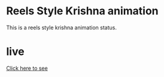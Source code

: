 # Reels Style Krishna animation
This is a reels style krishna animation status.

# live 
[Click here to see](https://gsap-krishna.vercel.app/)

